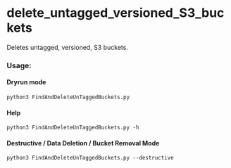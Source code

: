 # delete_untagged_versioned_S3_buckets
Deletes untagged, versioned, S3 buckets.


### Usage:

  #### Dryrun mode

  `python3 FindAndDeleteUnTaggedBuckets.py`
  
  #### Help
  
  `python3 FindAndDeleteUnTaggedBuckets.py -h`
  
  #### Destructive / Data Deletion / Bucket Removal Mode
  
  `python3 FindAndDeleteUnTaggedBuckets.py --destructive`


